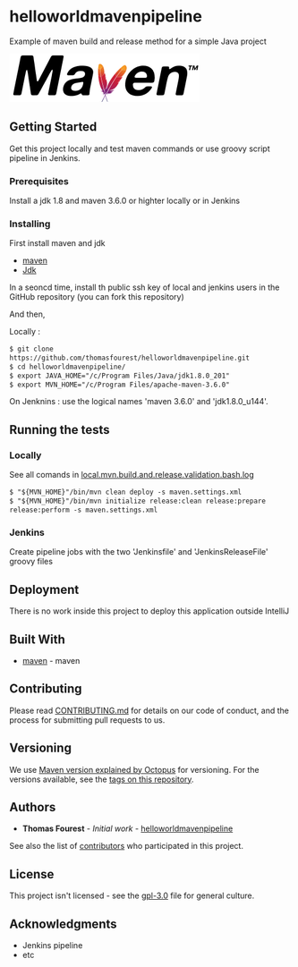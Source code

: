 # helloworldmavenpipeline

Example of maven build and release method for a simple Java project 

![alt text](https://github.com/thomasfourest/helloworldmavenpipeline/blob/master/maven-logo-black-on-white.png)

## Getting Started

Get this project locally and test maven commands or use groovy script pipeline in Jenkins. 

### Prerequisites

Install a jdk 1.8 and maven 3.6.0 or highter locally or in Jenkins

### Installing

First install maven and jdk

* [maven](https://maven.apache.org/)
* [Jdk](https://www.oracle.com/technetwork/java/javase/downloads/jdk8-downloads-2133151.html)

In a seoncd time, install th public ssh key of local and jenkins users in the GitHub repository (you can fork this repository)

And then,

Locally : 

```
$ git clone https://github.com/thomasfourest/helloworldmavenpipeline.git
$ cd helloworldmavenpipeline/
$ export JAVA_HOME="/c/Program Files/Java/jdk1.8.0_201"
$ export MVN_HOME="/c/Program Files/apache-maven-3.6.0"
```

On Jenknins : use the logical names 'maven 3.6.0' and 'jdk1.8.0_u144'. 


## Running the tests

### Locally

See all comands in [local.mvn.build.and.release.validation.bash.log](https://github.com/thomasfourest/helloworldmavenpipeline/blob/master/local.mvn.build.and.release.validation.bash.log)

```
$ "${MVN_HOME}"/bin/mvn clean deploy -s maven.settings.xml
$ "${MVN_HOME}"/bin/mvn initialize release:clean release:prepare release:perform -s maven.settings.xml
```

### Jenkins

Create pipeline jobs with the two 'Jenkinsfile' and 'JenkinsReleaseFile' groovy files


## Deployment

There is no work inside this project to deploy this application outside IntelliJ

## Built With

* [maven](https://maven.apache.org/guides/) - maven

## Contributing

Please read [CONTRIBUTING.md](https://gist.github.com/PurpleBooth/b24679402957c63ec426) for details on our code of conduct, and the process for submitting pull requests to us.

## Versioning

We use [Maven version explained by Octopus](https://octopus.com/blog/maven-versioning-explained) for versioning. For the versions available, see the [tags on this repository](https://github.com/thomasfourest/helloworldmavenpipeline/tags). 

## Authors

* **Thomas Fourest** - *Initial work* - [helloworldmavenpipeline](https://github.com/thomasfourest/helloworldmavenpipeline)

See also the list of [contributors](https://github.com/thomasfourest/helloworldmavenpipeline/graphs/contributors) who participated in this project.

## License

This project isn't licensed - see the [gpl-3.0](https://www.gnu.org/licenses/gpl-3.0.html) file for general culture. 

## Acknowledgments

* Jenkins pipeline
* etc
